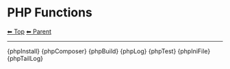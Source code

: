 # PHP Functions

<!-- TEMPLATE header 2 -->
[⬅ Top](index.md) [⬅ Parent ](../index.md)
<hr />

{phpInstall}
{phpComposer}
{phpBuild}
{phpLog}
{phpTest}
{phpIniFile}
{phpTailLog}
